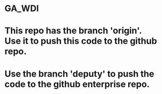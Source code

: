 # GA_WDI


# This repo has the branch 'origin'. Use it to push this code to the github repo.

# Use the branch 'deputy' to push the code to the github enterprise repo.